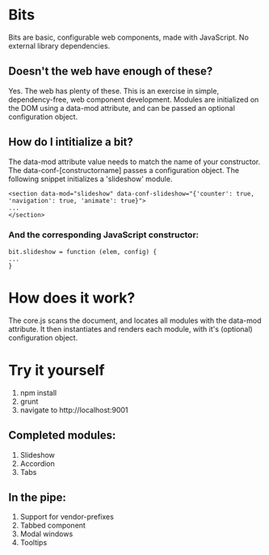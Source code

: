 # Bits

Bits are basic, configurable web components, made with JavaScript. No external library dependencies.

## Doesn't the web have enough of these?

Yes. The web has plenty of these. This is an exercise in simple, dependency-free, web component development. Modules are initialized on the DOM using a data-mod attribute, and can be passed an optional configuration object.


## How do I intitialize a bit?
The data-mod attribute value needs to match the name of your constructor. The data-conf-[constructorname] passes a configuration object. The following snippet initializes a 'slideshow' module.

```
<section data-mod="slideshow" data-conf-slideshow="{'counter': true, 'navigation': true, 'animate': true}">
...
</section>

```

### And the corresponding JavaScript constructor:

```
bit.slideshow = function (elem, config) {
...
}
```

# How does it work?
The core.js scans the document, and locates all modules with the data-mod attribute. It then instantiates and renders each module, with it's (optional) configuration object.

# Try it yourself
1. npm install
1. grunt
1. navigate to http://localhost:9001

## Completed modules:
1. Slideshow
1. Accordion
1. Tabs

## In the pipe:
1. Support for vendor-prefixes
1. Tabbed component
1. Modal windows
1. Tooltips